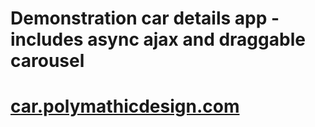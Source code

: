 # Demonstration car details app - includes async ajax and draggable carousel  

# [car.polymathicdesign.com](http://car.polymathicdesign.com)
